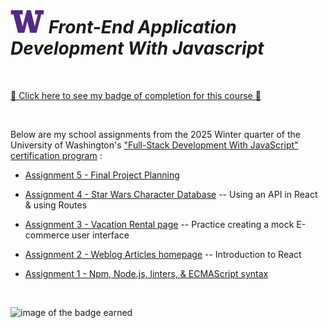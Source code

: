# ![UW logo](UW.png) _Front-End Application Development With Javascript_

<br>

[🪪 Click here to see my badge of completion for this course 🪪](https://badgr.com/public/assertions/QMN4p07AQjeZtn015RuffA)

<br>

Below are my school assignments from the 2025 Winter quarter of the University of Washington's ["Full-Stack Development With JavaScript" certification program](https://www.pce.uw.edu/certificates/full-stack-development-with-javascript) :

* [Assignment 5 - Final Project Planning](./Assignment5/README.md)

* [Assignment 4 - Star Wars Character Database](./Assignment4/README.md) -- Using an API in React & using Routes

* [Assignment 3 - Vacation Rental page](./Class3/README.md) -- Practice creating a mock E-commerce user interface

* [Assignment 2 - Weblog Articles homepage](./Class2/README.md) -- Introduction to React

* [Assignment 1 - Npm, Node.js, linters, & ECMAScript syntax](./Class1/README.md)

<br>

![image of the badge earned](https://api.badgr.io/public/assertions/QMN4p07AQjeZtn015RuffA/image)
